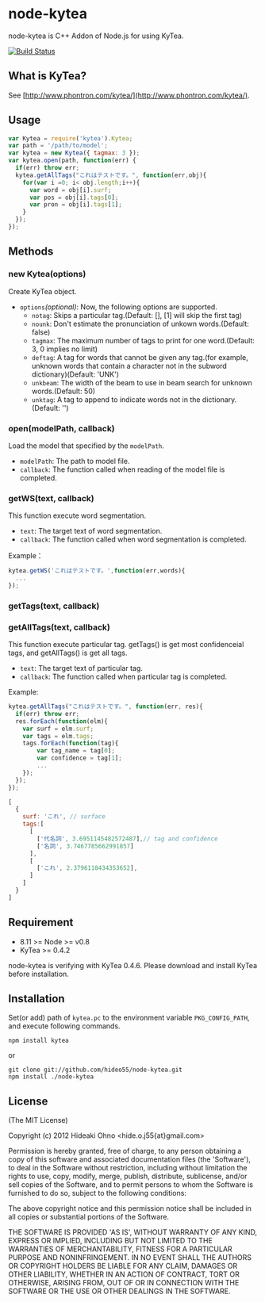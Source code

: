 
# node-kytea

node-kytea is C++ Addon of Node.js for using KyTea.

[![Build Status](https://travis-ci.org/hideo55/node-kytea.svg?branch=master)](http://travis-ci.org/hideo55/node-kytea)

## What is KyTea?

See [http://www.phontron.com/kytea/](http://www.phontron.com/kytea/).

## Usage

```javascript
var Kytea = require('kytea').Kytea;
var path = '/path/to/model';
var kytea = new Kytea({ tagmax: 3 });
var kytea.open(path, function(err) {
  if(err) throw err;
  kytea.getAllTags("これはテストです。", function(err,obj){
    for(var i =0; i< obj.length;i++){
      var word = obj[i].surf;
      var pos = obj[i].tags[0];
      var pron = obj[i].tags[1];
    }
  });
});
```

## Methods
	
### new Kytea(options)

Create KyTea object.

* `options`*(optional)*: Now, the following options are supported. 
  * `notag`: Skips a particular tag.(Default: \[\], \[1\] will skip the first tag)
  * `nounk`: Don't estimate the pronunciation of unkown words.(Default: false)
  * `tagmax`:  The maximum number of tags to print for one word.(Default: 3, 0 implies no limit) 
  * `deftag`: A tag for words that cannot be given any tag.(for example, unknown words that contain a character not in the subword dictionary)(Default: 'UNK')
  * `unkbeam`: The width of the beam to use in beam search for unknown words.(Default: 50)
  * `unktag`: A tag to append to indicate words not in the dictionary.(Default: '')


### open(modelPath, callback)

Load the model that specified by the `modelPath`.

* `modelPath`: The path to model file.
* `callback`: The function called when reading of the model file is completed.

### getWS(text, callback)

This function execute word segmentation.

* `text`: The target text of word segmentation.
* `callback`: The function called when word segmentation is completed.

Example：

```javascript
kytea.getWS('これはテストです。',function(err,words){
  ...
});
```

### getTags(text, callback)
### getAllTags(text, callback)

This function execute particular tag. 
getTags() is get most confidenceial tags, and getAllTags() is get all tags.

* `text`: The target text of particular tag.
* `callback`: The function called when particular tag is completed.

Example:

```javascript
kytea.getAllTags("これはテストです。", function(err, res){
  if(err) throw err;
  res.forEach(function(elm){
    var surf = elm.surf;
    var tags = elm.tags;
    tags.forEach(function(tag){
    	var tag_name = tag[0];
    	var confidence = tag[1];
    	...
    });
  });
});
```

```javascript
[
  {
    surf: 'これ', // surface
    tags:[
      [
        ['代名詞', 3.6951145482572487],// tag and confidence
        ['名詞', 3.7467785662991857]
      ],
      [
        ['これ', 2.3796118434353652],
      ]
    ]
  }
]
```

## Requirement

* 8.11 >= Node >= v0.8
* KyTea >= 0.4.2

node-kytea is verifying with KyTea 0.4.6. 
Please download and install KyTea before installation. 

## Installation

Set(or add) path of `kytea.pc` to the environment variable `PKG_CONFIG_PATH`, and execute following commands.

```shell
npm install kytea
```

or

```shell
git clone git://github.com/hideo55/node-kytea.git
npm install ./node-kytea
```

## License 

(The MIT License)

Copyright (c) 2012 Hideaki Ohno &lt;hide.o.j55{at}gmail.com&gt;

Permission is hereby granted, free of charge, to any person obtaining
a copy of this software and associated documentation files (the
'Software'), to deal in the Software without restriction, including
without limitation the rights to use, copy, modify, merge, publish,
distribute, sublicense, and/or sell copies of the Software, and to
permit persons to whom the Software is furnished to do so, subject to
the following conditions:

The above copyright notice and this permission notice shall be
included in all copies or substantial portions of the Software.

THE SOFTWARE IS PROVIDED 'AS IS', WITHOUT WARRANTY OF ANY KIND,
EXPRESS OR IMPLIED, INCLUDING BUT NOT LIMITED TO THE WARRANTIES OF
MERCHANTABILITY, FITNESS FOR A PARTICULAR PURPOSE AND NONINFRINGEMENT.
IN NO EVENT SHALL THE AUTHORS OR COPYRIGHT HOLDERS BE LIABLE FOR ANY
CLAIM, DAMAGES OR OTHER LIABILITY, WHETHER IN AN ACTION OF CONTRACT,
TORT OR OTHERWISE, ARISING FROM, OUT OF OR IN CONNECTION WITH THE
SOFTWARE OR THE USE OR OTHER DEALINGS IN THE SOFTWARE.
